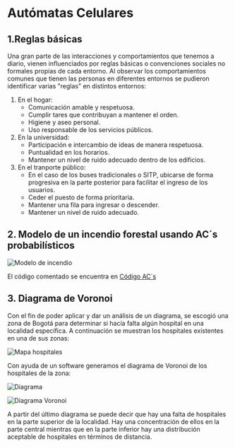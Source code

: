 # Autómatas Celulares
## 1.Reglas básicas
Una gran parte de las interacciones y comportamientos que tenemos a diario, vienen influenciados por reglas básicas o convenciones sociales no formales propias de cada entorno. Al observar los comportamientos comunes que tienen las personas en diferentes entornos se pudieron identificar varias "reglas" en distintos entornos:
1. En el hogar:
   - Comunicación amable y respetuosa.
   - Cumplir tares que contribuyan a mantener el orden.
   - Higiene y aseo personal.
   - Uso responsable de los servicios públicos.
2. En la universidad:
   - Participación e intercambio de ideas de manera respetuosa.
   - Puntualidad en los horarios.
   - Mantener un nivel de ruido adecuado dentro de los edificios.
3. En el tranporte público:
   - En el caso de los buses tradicionales o SITP, ubicarse de forma progresiva en la parte posterior para facilitar el ingreso de los usuarios.
   - Ceder el puesto de forma prioritaria.
   - Mantener una fila para ingresar o descender.
   - Mantener un nivel de ruido adecuado.
## 2. Modelo de un incendio forestal usando AC´s probabilísticos
![Modelo de incendio](https://github.com/Santi-DG/IAMiniRobots-20242/blob/8447798af07aaf5595a5dccc059ca7c92a5aca40/02-Aut%C3%B3matasCelulares/Archivos/Incendio.gif)

El código comentado se encuentra en [Código AC´s](https://github.com/Santi-DG/IAMiniRobots-20242/blob/ca4ad2ddf5f3bafd9ef6e44e8ecc0b071e659af0/02-Aut%C3%B3matasCelulares/Archivos/Modelo%20incendio.py)

## 3. Diagrama de Voronoi
Con el fin de poder aplicar y dar un análisis de un diagrama, se escogió una zona de Bogotá para determinar si hacía falta algún hospital en una localidad específica. A continuación se muestran los hospitales existentes en una de sus zonas:

![Mapa hospitales](https://github.com/Santi-DG/IAMiniRobots-20242/blob/e621e6d628fdd2b251172c269018dab83bb9cd1d/02-Aut%C3%B3matasCelulares/Archivos/mapa.PNG)

Con ayuda de un software generamos el diagrama de Voronoi de los hospitales de la zona:

![Diagrama](https://github.com/Santi-DG/IAMiniRobots-20242/blob/e621e6d628fdd2b251172c269018dab83bb9cd1d/02-Aut%C3%B3matasCelulares/Archivos/Voronoi%20sobre%20mapa.PNG)

![Diagrama Voronoi](https://github.com/Santi-DG/IAMiniRobots-20242/blob/e621e6d628fdd2b251172c269018dab83bb9cd1d/02-Aut%C3%B3matasCelulares/Archivos/Voronoi.PNG)

A partir del último diagrama se puede decir que hay una falta de hospitales en la parte superior de la localidad. Hay una concentración de ellos en la parte central mientras que en la parte inferior hay una distribución aceptable de hospitales en términos de distancia.
